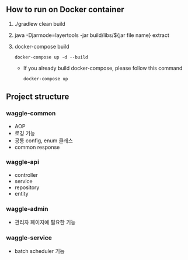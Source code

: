 ## How to run on Docker container

1. ./gradlew clean build
2. java -Djarmode=layertools -jar build/libs/${jar file name} extract
3. docker-compose build
    
    ```
    docker-compose up -d --build
    ```
    
   - If you already build docker-compose, please follow this command
    
       ```
       docker-compose up
       ```

## Project structure

### waggle-common

- AOP
- 로깅 기능
- 공통 config, enum 클래스
- common response

### waggle-api

- controller
- service
- repository
- entity

### waggle-admin

- 관리자 페이지에 필요한 기능

### waggle-service

- batch scheduler 기능